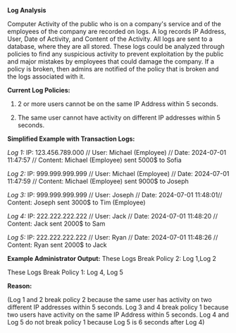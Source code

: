 **Log Analysis**

Computer Activity of the public who is on a company's service and of the employees of the company are recorded on logs. A log records IP Address, User, Date of Activity, and Content of the Activity. 
All logs are sent to a database, where they are all stored. These logs could be analyzed through policies to find any suspicious activity to prevent exploitation by the public and major mistakes by employees that could damage the company. If a policy is broken, then admins are notified of the policy that is broken and the logs associated with it. 

**Current Log Policies:**

1. 2 or more users cannot be on the same IP Address within 5 seconds.

2. The same user cannot have activity on different IP addresses within 5 seconds.

**Simplified Example with Transaction Logs:**

*Log 1:* IP: 123.456.789.000 // User: Michael (Employee) // Date: 2024-07-01 11:47:57 // Content: Michael (Employee) sent 5000$ to Sofia

*Log 2:* IP: 999.999.999.999 // User: Michael (Employee) // Date: 2024-07-01 11:47:59 // Content: Michael (Employee) sent 9000$ to Joseph

*Log 3:* IP: 999.999.999.999 // User: Joseph // Date: 2024-07-01 11:48:01// Content: Joseph sent 3000$ to Tim (Employee)

*Log 4:* IP: 222.222.222.222 // User: Jack // Date: 2024-07-01 11:48:20 // Content: Jack sent 2000$ to Sam

*Log 5:* IP: 222.222.222.222 // User: Ryan // Date: 2024-07-01 11:48:26 // Content: Ryan sent 2000$ to Jack

**Example Administrator Output:**
These Logs Break Policy 2: Log 1,Log 2

These Logs Break Policy 1: Log 4, Log 5

**Reason:**

(Log 1 and 2 break policy 2 because the same user has activity on two different IP addresses within 5 seconds. Log 3 and 4 break policy 1 because two users have activity on the same IP Address within 5 seconds. Log 4 and Log 5 do not break policy 1 because Log 5 is 6 seconds after Log 4)
